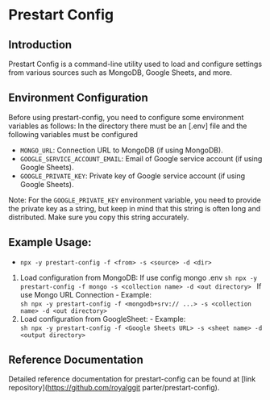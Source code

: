 # Prestart Config

## Introduction
Prestart Config is a command-line utility used to load and configure settings from various sources such as MongoDB, Google Sheets, and more.

## Environment Configuration
Before using prestart-config, you need to configure some environment variables as follows:
In the directory there must be an [.env] file and the following variables must be configured 

- `MONGO_URL`: Connection URL to MongoDB (if using MongoDB).
- `GOOGLE_SERVICE_ACCOUNT_EMAIL`: Email of Google service account (if using Google Sheets).
- `GOOGLE_PRIVATE_KEY`: Private key of Google service account (if using Google Sheets).

Note: For the `GOOGLE_PRIVATE_KEY` environment variable, you need to provide the private key as a string, but keep in mind that this string is often long and distributed. Make sure you copy this string accurately.

## Example Usage: 
  - `npx -y prestart-config -f <from> -s <source> -d <dir>`
  1. Load configuration from MongoDB:
    If use config mongo .env
    ```sh
    npx -y prestart-config -f mongo -s <collection name> -d <out directory>
    ```
    If use Mongo URL Connection 
    - Example:  
    ```sh
    npx -y prestart-config -f <mongodb+srv:// ...> -s <collection name> -d <out directory>
    ```
  2. Load configuration from GoogleSheet:
    - Example:  
    ```sh
    npx -y prestart-config -f <Google Sheets URL> -s <sheet name> -d <output directory>
    ```

## Reference Documentation
Detailed reference documentation for prestart-config can be found at [link repository](https://github.com/royalggit parter/prestart-config).
